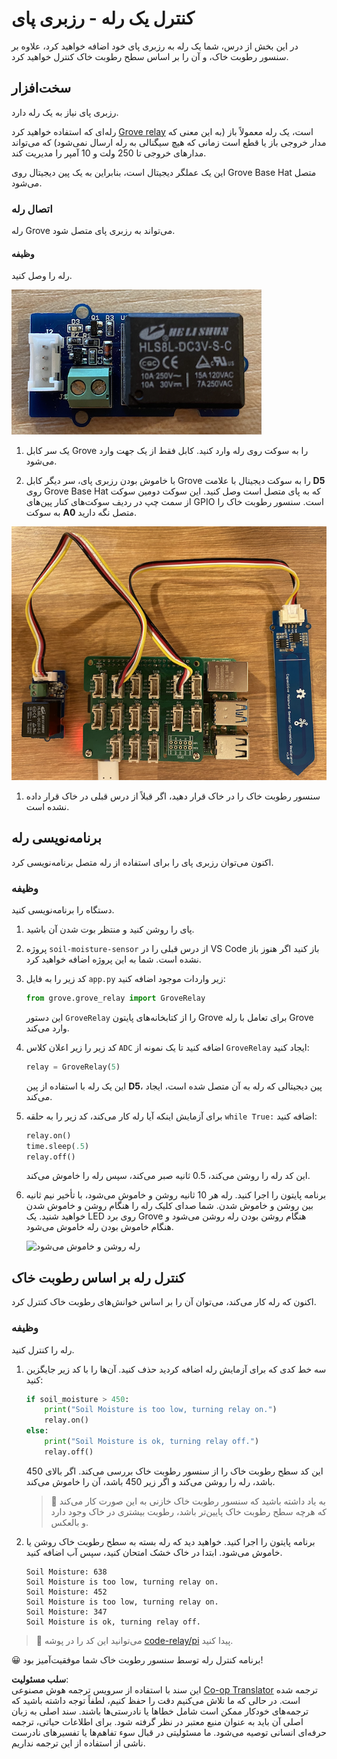 <!--
CO_OP_TRANSLATOR_METADATA:
{
  "original_hash": "66b81165e60f8f169bd52a401b6a0f8b",
  "translation_date": "2025-08-25T21:28:17+00:00",
  "source_file": "2-farm/lessons/3-automated-plant-watering/pi-relay.md",
  "language_code": "fa"
}
-->
# کنترل یک رله - رزبری پای

در این بخش از درس، شما یک رله به رزبری پای خود اضافه خواهید کرد، علاوه بر سنسور رطوبت خاک، و آن را بر اساس سطح رطوبت خاک کنترل خواهید کرد.

## سخت‌افزار

رزبری پای نیاز به یک رله دارد.

رله‌ای که استفاده خواهید کرد [Grove relay](https://www.seeedstudio.com/Grove-Relay.html) است، یک رله معمولاً باز (به این معنی که مدار خروجی باز یا قطع است زمانی که هیچ سیگنالی به رله ارسال نمی‌شود) که می‌تواند مدارهای خروجی تا 250 ولت و 10 آمپر را مدیریت کند.

این یک عملگر دیجیتال است، بنابراین به یک پین دیجیتال روی Grove Base Hat متصل می‌شود.

### اتصال رله

رله Grove می‌تواند به رزبری پای متصل شود.

#### وظیفه

رله را وصل کنید.

![یک رله Grove](../../../../../translated_images/grove-relay.d426958ca210fbd0fb7983d7edc069d46c73a8b0a099d94797bd756f7b6bb6be.fa.png)

1. یک سر کابل Grove را به سوکت روی رله وارد کنید. کابل فقط از یک جهت وارد می‌شود.

1. با خاموش بودن رزبری پای، سر دیگر کابل Grove را به سوکت دیجیتال با علامت **D5** روی Grove Base Hat که به پای متصل است وصل کنید. این سوکت دومین سوکت از سمت چپ در ردیف سوکت‌های کنار پین‌های GPIO است. سنسور رطوبت خاک را به سوکت **A0** متصل نگه دارید.

![رله Grove متصل به سوکت D5 و سنسور رطوبت خاک متصل به سوکت A0](../../../../../translated_images/pi-relay-and-soil-moisture-sensor.02f3198975b8c53e69ec716cd2719ce117700bd1fc933eaf93476c103c57939b.fa.png)

1. سنسور رطوبت خاک را در خاک قرار دهید، اگر قبلاً از درس قبلی در خاک قرار داده نشده است.

## برنامه‌نویسی رله

اکنون می‌توان رزبری پای را برای استفاده از رله متصل برنامه‌نویسی کرد.

### وظیفه

دستگاه را برنامه‌نویسی کنید.

1. پای را روشن کنید و منتظر بوت شدن آن باشید.

1. پروژه `soil-moisture-sensor` از درس قبلی را در VS Code باز کنید اگر هنوز باز نشده است. شما به این پروژه اضافه خواهید کرد.

1. کد زیر را به فایل `app.py` زیر واردات موجود اضافه کنید:

    ```python
    from grove.grove_relay import GroveRelay
    ```

    این دستور `GroveRelay` را از کتابخانه‌های پایتون Grove برای تعامل با رله Grove وارد می‌کند.

1. کد زیر را زیر اعلان کلاس `ADC` اضافه کنید تا یک نمونه از `GroveRelay` ایجاد کنید:

    ```python
    relay = GroveRelay(5)
    ```

    این یک رله با استفاده از پین **D5**، پین دیجیتالی که رله به آن متصل شده است، ایجاد می‌کند.

1. برای آزمایش اینکه آیا رله کار می‌کند، کد زیر را به حلقه `while True:` اضافه کنید:

    ```python
    relay.on()
    time.sleep(.5)
    relay.off()
    ```

    این کد رله را روشن می‌کند، 0.5 ثانیه صبر می‌کند، سپس رله را خاموش می‌کند.

1. برنامه پایتون را اجرا کنید. رله هر 10 ثانیه روشن و خاموش می‌شود، با تأخیر نیم ثانیه بین روشن و خاموش شدن. شما صدای کلیک رله را هنگام روشن و خاموش شدن خواهید شنید. یک LED روی برد Grove هنگام روشن بودن رله روشن می‌شود و هنگام خاموش بودن رله خاموش می‌شود.

    ![رله روشن و خاموش می‌شود](../../../../../images/relay-turn-on-off.gif)

## کنترل رله بر اساس رطوبت خاک

اکنون که رله کار می‌کند، می‌توان آن را بر اساس خوانش‌های رطوبت خاک کنترل کرد.

### وظیفه

رله را کنترل کنید.

1. سه خط کدی که برای آزمایش رله اضافه کردید حذف کنید. آن‌ها را با کد زیر جایگزین کنید:

    ```python
    if soil_moisture > 450:
        print("Soil Moisture is too low, turning relay on.")
        relay.on()
    else:
        print("Soil Moisture is ok, turning relay off.")
        relay.off()
    ```

    این کد سطح رطوبت خاک را از سنسور رطوبت خاک بررسی می‌کند. اگر بالای 450 باشد، رله را روشن می‌کند و اگر زیر 450 باشد، آن را خاموش می‌کند.

    > 💁 به یاد داشته باشید که سنسور رطوبت خاک خازنی به این صورت کار می‌کند که هرچه سطح رطوبت خاک پایین‌تر باشد، رطوبت بیشتری در خاک وجود دارد و بالعکس.

1. برنامه پایتون را اجرا کنید. خواهید دید که رله بسته به سطح رطوبت خاک روشن یا خاموش می‌شود. ابتدا در خاک خشک امتحان کنید، سپس آب اضافه کنید.

    ```output
    Soil Moisture: 638
    Soil Moisture is too low, turning relay on.
    Soil Moisture: 452
    Soil Moisture is too low, turning relay on.
    Soil Moisture: 347
    Soil Moisture is ok, turning relay off.
    ```

> 💁 می‌توانید این کد را در پوشه [code-relay/pi](../../../../../2-farm/lessons/3-automated-plant-watering/code-relay/pi) پیدا کنید.

😀 برنامه کنترل رله توسط سنسور رطوبت خاک شما موفقیت‌آمیز بود!

**سلب مسئولیت**:  
این سند با استفاده از سرویس ترجمه هوش مصنوعی [Co-op Translator](https://github.com/Azure/co-op-translator) ترجمه شده است. در حالی که ما تلاش می‌کنیم دقت را حفظ کنیم، لطفاً توجه داشته باشید که ترجمه‌های خودکار ممکن است شامل خطاها یا نادرستی‌ها باشند. سند اصلی به زبان اصلی آن باید به عنوان منبع معتبر در نظر گرفته شود. برای اطلاعات حیاتی، ترجمه حرفه‌ای انسانی توصیه می‌شود. ما مسئولیتی در قبال سوء تفاهم‌ها یا تفسیرهای نادرست ناشی از استفاده از این ترجمه نداریم.